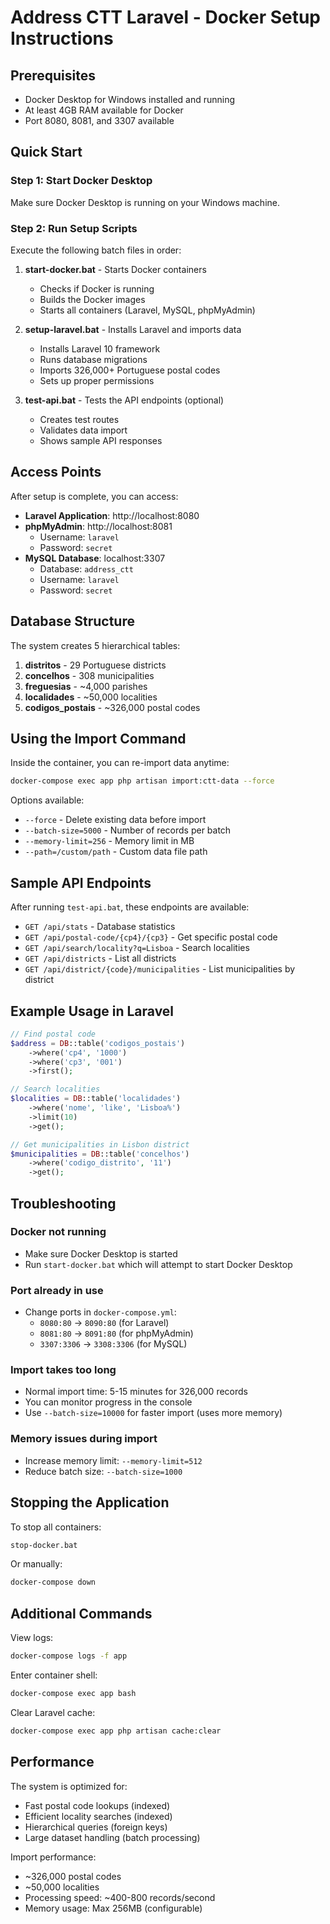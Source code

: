 # Address CTT Laravel - Docker Setup Instructions

## Prerequisites
- Docker Desktop for Windows installed and running
- At least 4GB RAM available for Docker
- Port 8080, 8081, and 3307 available

## Quick Start

### Step 1: Start Docker Desktop
Make sure Docker Desktop is running on your Windows machine.

### Step 2: Run Setup Scripts
Execute the following batch files in order:

1. **start-docker.bat** - Starts Docker containers
   - Checks if Docker is running
   - Builds the Docker images
   - Starts all containers (Laravel, MySQL, phpMyAdmin)

2. **setup-laravel.bat** - Installs Laravel and imports data
   - Installs Laravel 10 framework
   - Runs database migrations
   - Imports 326,000+ Portuguese postal codes
   - Sets up proper permissions

3. **test-api.bat** - Tests the API endpoints (optional)
   - Creates test routes
   - Validates data import
   - Shows sample API responses

## Access Points

After setup is complete, you can access:

- **Laravel Application**: http://localhost:8080
- **phpMyAdmin**: http://localhost:8081
  - Username: `laravel`
  - Password: `secret`
- **MySQL Database**: localhost:3307
  - Database: `address_ctt`
  - Username: `laravel`
  - Password: `secret`

## Database Structure

The system creates 5 hierarchical tables:

1. **distritos** - 29 Portuguese districts
2. **concelhos** - 308 municipalities 
3. **freguesias** - ~4,000 parishes
4. **localidades** - ~50,000 localities
5. **codigos_postais** - ~326,000 postal codes

## Using the Import Command

Inside the container, you can re-import data anytime:

```bash
docker-compose exec app php artisan import:ctt-data --force
```

Options available:
- `--force` - Delete existing data before import
- `--batch-size=5000` - Number of records per batch
- `--memory-limit=256` - Memory limit in MB
- `--path=/custom/path` - Custom data file path

## Sample API Endpoints

After running `test-api.bat`, these endpoints are available:

- `GET /api/stats` - Database statistics
- `GET /api/postal-code/{cp4}/{cp3}` - Get specific postal code
- `GET /api/search/locality?q=Lisboa` - Search localities
- `GET /api/districts` - List all districts
- `GET /api/district/{code}/municipalities` - List municipalities by district

## Example Usage in Laravel

```php
// Find postal code
$address = DB::table('codigos_postais')
    ->where('cp4', '1000')
    ->where('cp3', '001')
    ->first();

// Search localities
$localities = DB::table('localidades')
    ->where('nome', 'like', 'Lisboa%')
    ->limit(10)
    ->get();

// Get municipalities in Lisbon district
$municipalities = DB::table('concelhos')
    ->where('codigo_distrito', '11')
    ->get();
```

## Troubleshooting

### Docker not running
- Make sure Docker Desktop is started
- Run `start-docker.bat` which will attempt to start Docker Desktop

### Port already in use
- Change ports in `docker-compose.yml`:
  - `8080:80` → `8090:80` (for Laravel)
  - `8081:80` → `8091:80` (for phpMyAdmin)
  - `3307:3306` → `3308:3306` (for MySQL)

### Import takes too long
- Normal import time: 5-15 minutes for 326,000 records
- You can monitor progress in the console
- Use `--batch-size=10000` for faster import (uses more memory)

### Memory issues during import
- Increase memory limit: `--memory-limit=512`
- Reduce batch size: `--batch-size=1000`

## Stopping the Application

To stop all containers:
```bash
stop-docker.bat
```

Or manually:
```bash
docker-compose down
```

## Additional Commands

View logs:
```bash
docker-compose logs -f app
```

Enter container shell:
```bash
docker-compose exec app bash
```

Clear Laravel cache:
```bash
docker-compose exec app php artisan cache:clear
```

## Performance

The system is optimized for:
- Fast postal code lookups (indexed)
- Efficient locality searches (indexed)
- Hierarchical queries (foreign keys)
- Large dataset handling (batch processing)

Import performance:
- ~326,000 postal codes
- ~50,000 localities
- Processing speed: ~400-800 records/second
- Memory usage: Max 256MB (configurable)